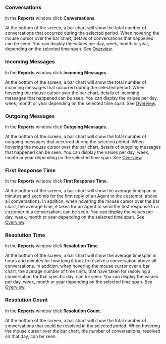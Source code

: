 ### Conversations

In the **Reports** window click **Conversations**.

At the bottom of the screen, a bar chart will show the total number of conversations that occurred during the selected period. When hovering the mouse cursor over the bar chart, details of conversations that happened can be seen.
You can display the values per day, week, month or year, depending on the selected time span. See [Overview](overview.md).

### Incoming Messages

In the **Reports** window click **Incoming Messages**.

At the bottom of the screen, a bar chart will show the total number of incoming messages that occurred during the selected period. When hovering the mouse cursor over the bar chart, details of incoming messages that happened can be seen.
You can display the values per day, week, month or year depending on the selected time span. See [Overview](overview.md).

### Outgoing Messages

In the **Reports** window click **Outgoing Messages**.

At the bottom of the screen, a bar chart will show the total number of outgoing messages that occurred during the selected period. When hovering the mouse cursor over the bar chart, details of outgoing messages that happened can be seen.
You can display the values per day, week, month or year depending on the selected time span. See [Overview](overview.md).

### First Response Time

In the **Reports** window click **First Response Time**.

At the bottom of the screen, a bar chart will show the average timespan in minutes and seconds for the first reply of an Agent to the customer, above all conversations. In addition, when hovering the mouse cursor over the bar chart, the average time, it takes for an Agent to send the first response to a customer in a conversation, can be seen.
You can display the values per day, week, month or year depending on the selected time span. See [Overview](overview.md).

### Resolution Time

In the **Reports** window click **Resolution Time**.

At the bottom of the screen, a bar chart will show the average timespan in hours and minutes for how long it took to resolve a conversation above all conversations. In addition, when hovering the mouse cursor over a bar chart, the average number of time units, that have taken for resolving a conversation for that specific day, can be seen.
You can display the values per day, week, month or year depending on the selected time span. See [Overview](overview.md).

### Resolution Count

In the **Reports** window click **Resolution Count**. 

At the bottom of the screen, a bar chart will show the total number of conversations that could be resolved in the selected period. When hovering the mouse cursor over the bar chart, the number of conversations, resolved on that day, can be seen.